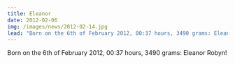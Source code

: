 ```yaml
---
title: Eleanor
date: 2012-02-06
img: /images/news/2012-02-14.jpg
lead: "Born on the 6th of February 2012, 00:37 hours, 3490 grams: Eleanor Robyn!"
---
```


Born on the 6th of February 2012, 00:37 hours, 3490 grams: Eleanor Robyn!